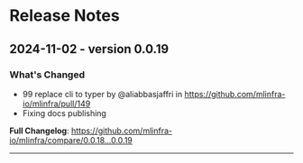 # Release Notes

##  2024-11-02 - version 0.0.19

### What's Changed
* 99 replace cli to typer by @aliabbasjaffri in https://github.com/mlinfra-io/mlinfra/pull/149
* Fixing docs publishing


**Full Changelog**: https://github.com/mlinfra-io/mlinfra/compare/0.0.18...0.0.19

---
